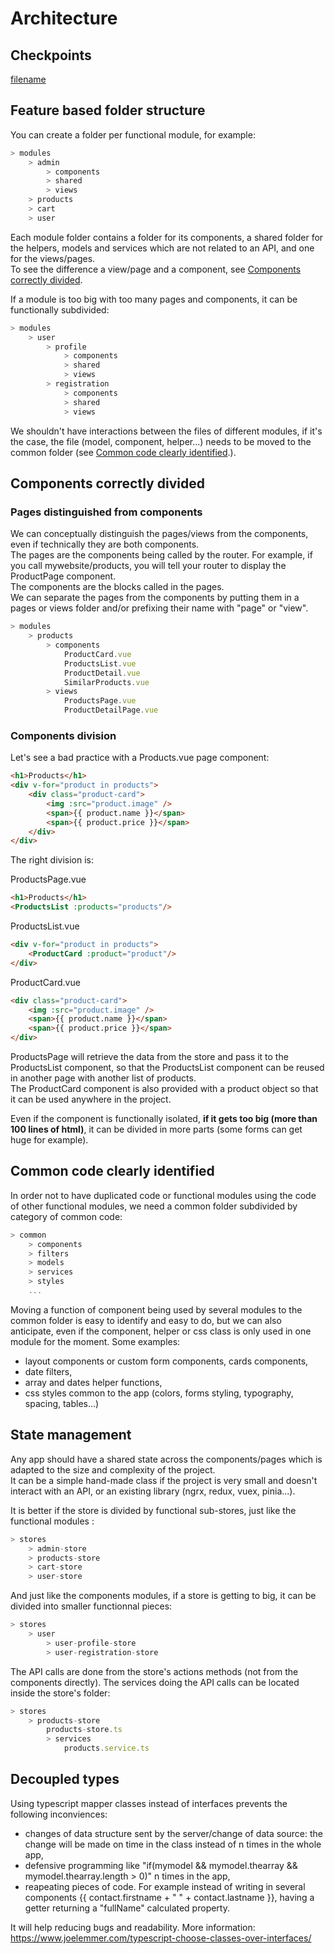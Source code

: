 # Architecture

## Checkpoints
[filename](./architecture.checkpoints.md ':include')

## Feature based folder structure

You can create a folder per functional module, for example:

```js
> modules
    > admin
        > components
        > shared
        > views
    > products
    > cart
    > user
```

Each module folder contains a folder for its components, a shared folder for the helpers, models and services which are not related to an API, and one for the views/pages.<br>
To see the difference a view/page and a component, see <a href="#/./frontend/architecture?id=components-correctly-divided">Components correctly divided</a>.

If a module is too big with too many pages and components, it can be functionally subdivided:

```js
> modules
    > user
        > profile
            > components
            > shared
            > views
        > registration
            > components
            > shared
            > views
```

We shouldn't have interactions between the files of different modules, if it's the case, the file (model, component, helper...) needs to be moved to the common folder (see <a href="#/./frontend/architecture?id=common-code-clearly-identified">Common code clearly identified</a>.).

## Components correctly divided
### Pages distinguished from components 

We can conceptually distinguish the pages/views from the components, even if technically they are both components.<br>
The pages are the components being called by the router.
For example, if you call mywebsite/products, you will tell your router to display the ProductPage component.<br>
The components are the blocks called in the pages.<br>
We can separate the pages from the components by putting them in a pages or views folder and/or prefixing their name with "page" or "view".

```js
> modules
    > products
        > components
            ProductCard.vue
            ProductsList.vue
            ProductDetail.vue
            SimilarProducts.vue
        > views
            ProductsPage.vue
            ProductDetailPage.vue
```

### Components division

Let's see a bad practice with a Products.vue page component: 

```html
<h1>Products</h1>
<div v-for="product in products">
    <div class="product-card">
        <img :src="product.image" />
        <span>{{ product.name }}</span>
        <span>{{ product.price }}</span>
    </div>
</div>
```

The right division is:

ProductsPage.vue
```html
<h1>Products</h1>
<ProductsList :products="products"/>
```

ProductsList.vue
```html
<div v-for="product in products">
    <ProductCard :product="product"/>
</div>
```

ProductCard.vue
```html
<div class="product-card">
    <img :src="product.image" />
    <span>{{ product.name }}</span>
    <span>{{ product.price }}</span>
</div>
```

ProductsPage will retrieve the data from the store and pass it to the ProductsList component, so that the ProductsList component can be reused in another page with another list of products.<br>
The ProductCard component is also provided with a product object so that it can be used anywhere in the project.

Even if the component is functionally isolated, <b>if it gets too big (more than 100 lines of html)</b>, it can be divided in more parts (some forms can get huge for example).

## Common code clearly identified

In order not to have duplicated code or functional modules using the code of other functional modules, we need a common folder subdivided by category of common code:

```js
> common
    > components
    > filters
    > models
    > services
    > styles
    ...
```

Moving a function of component being used by several modules to the common folder is easy to identify and easy to do, but we can also anticipate, even if the component, helper or css class is only used in one module for the moment. Some examples:
- layout components or custom form components, cards components,
- date filters,
- array and dates helper functions,
- css styles common to the app (colors, forms styling, typography, spacing, tables...)

## State management

Any app should have a shared state across the components/pages which is adapted to the size and complexity of the project.<br>
It can be a simple hand-made class if the project is very small and doesn't interact with an API, or an existing library (ngrx, redux, vuex, pinia...).

It is better if the store is divided by functional sub-stores, just like the functional modules :

```js
> stores
    > admin-store
    > products-store
    > cart-store
    > user-store
```

And just like the components modules, if a store is getting to big, it can be divided into smaller functionnal pieces:

```js
> stores
    > user
        > user-profile-store
        > user-registration-store
```

The API calls are done from the store's actions methods (not from the components directly).
The services doing the API calls can be located inside the store's folder:

```js
> stores
    > products-store
        products-store.ts
        > services
            products.service.ts
```

## Decoupled types

Using typescript mapper classes instead of interfaces prevents the following inconviences:
- changes of data structure sent by the server/change of data source: the change will be made on time in the class instead of n times in the whole app,
- defensive programming like "if(mymodel && mymodel.thearray && mymodel.thearray.length > 0)" n times in the app,
- reapeating pieces of code. For example instead of writing in several components {{ contact.firstname + " " + contact.lastname }}, having a getter returning a "fullName" calculated property.

It will help reducing bugs and readability.
More information: https://www.joelemmer.com/typescript-choose-classes-over-interfaces/
